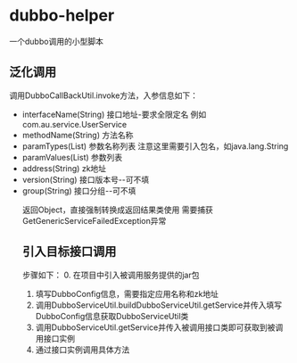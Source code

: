 # dubbo-helper
一个dubbo调用的小型脚本

## 泛化调用
调用DubboCallBackUtil.invoke方法，入参信息如下：
* interfaceName(String) 接口地址-要求全限定名 例如com.au.service.UserService
* methodName(String) 方法名称
* paramTypes(List<String>) 参数名称列表 注意这里需要引入包名，如java.lang.String
* paramValues(List<Object>) 参数列表
* address(String) zk地址
* version(String) 接口版本号--可不填
* group(String) 接口分组--可不填<br>

返回Object，直接强制转换成返回结果类使用
需要捕获GetGenericServiceFailedException异常

## 引入目标接口调用
步骤如下：
0. 在项目中引入被调用服务提供的jar包
1. 填写DubboConfig信息，需要指定应用名称和zk地址
2. 调用DubboServiceUtil.buildDubboServiceUtil.getService并传入填写DubboConfig信息获取DubboServiceUtil类
3. 调用DubboServiceUtil.getService并传入被调用接口类即可获取到被调用接口实例
4. 通过接口实例调用具体方法
